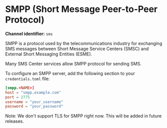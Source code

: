 # SMPP (Short Message Peer-to-Peer Protocol)

**Channel identifier:** `sms`

SMPP is a protocol used by the telecommunications industry for exchanging SMS messages between Short Message Service Centers (SMSC) and External Short Messaging Entities (ESME).

Many SMS Center services allow SMPP protocol for sending SMS.

To configure an SMPP server, add the following section to your `credentials.toml` file:

```toml
[smpp.<NAME>]
host = "smpp.example.com"
port = 2775
username = "your_username"
password = "your_password"
```

Note: We don't support TLS for SMPP right now. This will be added in future releases.
